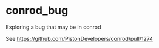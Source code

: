 # conrod_bug
Exploring a bug that may be in conrod

See https://github.com/PistonDevelopers/conrod/pull/1274
